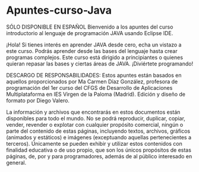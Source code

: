 # Apuntes-curso-Java
SÓLO DISPONIBLE EN ESPAÑOL
Bienvenido a los apuntes del curso introductorio al lenguaje de programación JAVA usando Eclipse IDE.

¡Hola! Si tienes interés en aprender JAVA desde cero, echa un vistazo a este curso. Podrás aprender desde las bases del lenguaje hasta crear programas complejos.
Este curso está dirigido a principiantes o quienes quieran repasar las bases y ciertas áreas de JAVA. ¡Diviértete programando!


DESCARGO DE RESPONSABILIDADES:
Estos apuntes están basados en aquellos proporcionados por Ma Carmen Díaz González, profesora
de programación del 1er curso del CFGS de Desarrollo de Aplicaciones Multiplataforma en IES
Virgen de la Paloma (Madrid). Edición y diseño de formato por Diego Valero.

La información y archivos que encontrarás en estos documentos están disponibles para todo el
mundo. No se podrá reproducir, duplicar, copiar, vender, revender o explotar con cualquier
propósito comercial, ningún o parte del contenido de estas páginas, incluyendo textos,
archivos, gráficos (animados y estáticos) e imágenes (exceptuando aquellas pertenecientes a
terceros). Únicamente se pueden exhibir y utilizar estos contenidos con finalidad educativa o de
uso propio, que son los únicos propósitos de estas páginas, de, por y para programadores,
además de al público interesado en general.
